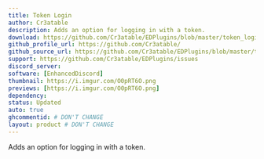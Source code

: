 ```yaml
---
title: Token Login
author: Cr3atable
description: Adds an option for logging in with a token.
download: https://github.com/Cr3atable/EDPlugins/blob/master/token_login.js
github_profile_url: https://github.com/Cr3atable/
github_source_url: https://github.com/Cr3atable/EDPlugins/blob/master/token_login.js
support: https://github.com/Cr3atable/EDPlugins/issues
discord_server:
software: [EnhancedDiscord]
thumbnail: https://i.imgur.com/O0pRT6O.png
previews: [https://i.imgur.com/O0pRT6O.png]
dependency:
status: Updated
auto: true
ghcommentid: # DON'T CHANGE
layout: product # DON'T CHANGE
---
```

Adds an option for logging in with a token.